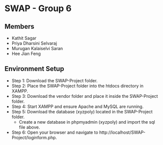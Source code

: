 # SWAP - Group 6

## Members
- Kathit Sagar
- Priya Dharsini Selvaraj
- Murugan Kalaiselvi Saran
- Hee Jian Feng

## Environment Setup
- Step 1: Download the SWAP-Project folder.
- Step 2: Place the SWAP-Project folder into the htdocs directory in XAMPP.
- Step 3: Download the vendor folder and place it inside the SWAP-Project folder.
- Step 4: Start XAMPP and ensure Apache and MySQL are running.
- Step 5: Download the database (xyzpoly) located in the SWAP-Project folder.
  - Create a new database in phpmyadmin (xyzpoly) and import the sql file above.
- Step 6: Open your browser and navigate to http://localhost/SWAP-Project/loginform.php.
